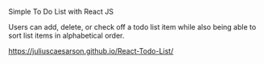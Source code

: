 Simple To Do List with React JS

Users can add, delete, or check off a todo list item while also being able to sort list items in alphabetical order. 

https://juliuscaesarson.github.io/React-Todo-List/
